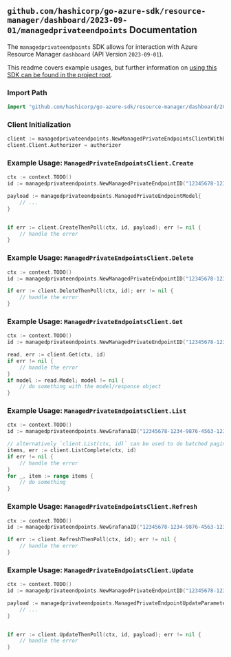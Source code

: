 
## `github.com/hashicorp/go-azure-sdk/resource-manager/dashboard/2023-09-01/managedprivateendpoints` Documentation

The `managedprivateendpoints` SDK allows for interaction with Azure Resource Manager `dashboard` (API Version `2023-09-01`).

This readme covers example usages, but further information on [using this SDK can be found in the project root](https://github.com/hashicorp/go-azure-sdk/tree/main/docs).

### Import Path

```go
import "github.com/hashicorp/go-azure-sdk/resource-manager/dashboard/2023-09-01/managedprivateendpoints"
```


### Client Initialization

```go
client := managedprivateendpoints.NewManagedPrivateEndpointsClientWithBaseURI("https://management.azure.com")
client.Client.Authorizer = authorizer
```


### Example Usage: `ManagedPrivateEndpointsClient.Create`

```go
ctx := context.TODO()
id := managedprivateendpoints.NewManagedPrivateEndpointID("12345678-1234-9876-4563-123456789012", "example-resource-group", "grafanaValue", "managedPrivateEndpointValue")

payload := managedprivateendpoints.ManagedPrivateEndpointModel{
	// ...
}


if err := client.CreateThenPoll(ctx, id, payload); err != nil {
	// handle the error
}
```


### Example Usage: `ManagedPrivateEndpointsClient.Delete`

```go
ctx := context.TODO()
id := managedprivateendpoints.NewManagedPrivateEndpointID("12345678-1234-9876-4563-123456789012", "example-resource-group", "grafanaValue", "managedPrivateEndpointValue")

if err := client.DeleteThenPoll(ctx, id); err != nil {
	// handle the error
}
```


### Example Usage: `ManagedPrivateEndpointsClient.Get`

```go
ctx := context.TODO()
id := managedprivateendpoints.NewManagedPrivateEndpointID("12345678-1234-9876-4563-123456789012", "example-resource-group", "grafanaValue", "managedPrivateEndpointValue")

read, err := client.Get(ctx, id)
if err != nil {
	// handle the error
}
if model := read.Model; model != nil {
	// do something with the model/response object
}
```


### Example Usage: `ManagedPrivateEndpointsClient.List`

```go
ctx := context.TODO()
id := managedprivateendpoints.NewGrafanaID("12345678-1234-9876-4563-123456789012", "example-resource-group", "grafanaValue")

// alternatively `client.List(ctx, id)` can be used to do batched pagination
items, err := client.ListComplete(ctx, id)
if err != nil {
	// handle the error
}
for _, item := range items {
	// do something
}
```


### Example Usage: `ManagedPrivateEndpointsClient.Refresh`

```go
ctx := context.TODO()
id := managedprivateendpoints.NewGrafanaID("12345678-1234-9876-4563-123456789012", "example-resource-group", "grafanaValue")

if err := client.RefreshThenPoll(ctx, id); err != nil {
	// handle the error
}
```


### Example Usage: `ManagedPrivateEndpointsClient.Update`

```go
ctx := context.TODO()
id := managedprivateendpoints.NewManagedPrivateEndpointID("12345678-1234-9876-4563-123456789012", "example-resource-group", "grafanaValue", "managedPrivateEndpointValue")

payload := managedprivateendpoints.ManagedPrivateEndpointUpdateParameters{
	// ...
}


if err := client.UpdateThenPoll(ctx, id, payload); err != nil {
	// handle the error
}
```

